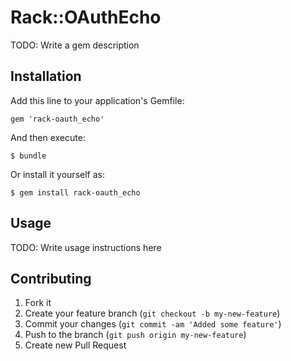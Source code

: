 # Rack::OAuthEcho

TODO: Write a gem description

## Installation

Add this line to your application's Gemfile:

    gem 'rack-oauth_echo'

And then execute:

    $ bundle

Or install it yourself as:

    $ gem install rack-oauth_echo

## Usage

TODO: Write usage instructions here

## Contributing

1. Fork it
2. Create your feature branch (`git checkout -b my-new-feature`)
3. Commit your changes (`git commit -am 'Added some feature'`)
4. Push to the branch (`git push origin my-new-feature`)
5. Create new Pull Request
